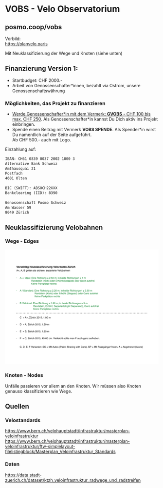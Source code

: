 # VOBS - Velo Observatorium


## posmo.coop/vobs

Vorbild:    
https://planvelo.paris

Mit Neuklassifizierung der Wege und Knoten (siehe unten)


## Finanzierung Version 1:
- Startbudget: CHF 2000.- 
- Arbeit von Genossenschafter\*innen, bezahlt via Ostrom, unsere Genossenschaftswährung

### Möglichkeiten, das Projekt zu finanzieren
- [Werde Genossenschafter\*in mit dem Vermerk: **GVOBS** - CHF 100 bis max. CHF 250](https://github.com/posmocoop/general/blob/master/i_want_to_be_a_coop_member.md).
  Als Genossenschafter\*in kannst Du Dich aktiv ins Projekt einbringen. 
- Spende einen Beitrag mit Vermerk **VOBS SPENDE**. Als Spender\*in wirst Du namentlich auf der Seite aufgeführt.            
  Ab CHF 500.- auch mit Logo.             

Einzahlung auf:
```
IBAN: CH61 0839 0037 2002 1000 3
Alternative Bank Schweiz
Amthausquai 21
Postfach
4601 Olten

BIC (SWIFT): ABSOCH22XXX
Bankclearing (IID): 8390

Genossenschaft Posmo Schweiz        
Am Wasser 59          
8049 Zürich       
```


## Neuklassifizierung Velobahnen

### Wege - Edges

![Neuklassifizierung Velowege](https://github.com/posmocoop/spatial_future/blob/master/neuklassifizierung_velo_wege.png?raw=true)


### Knoten - Nodes
Unfälle passieren vor allem an den Knoten. Wir müssen also Knoten genauso klassifizieren wie Wege.



## Quellen

### Velostandards
https://www.bern.ch/velohauptstadt/infrastruktur/masterplan-veloinfrastruktur
https://www.bern.ch/velohauptstadt/infrastruktur/masterplan-veloinfrastruktur/ftw-simplelayout-filelistingblock/Masterplan_Veloinfrastruktur_Standards


### Daten
https://data.stadt-zuerich.ch/dataset/ktzh_veloinfrastruktur_radwege_und_radstreifen



